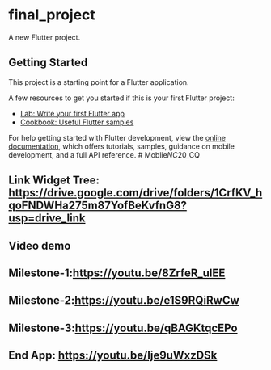 # final_project

A new Flutter project.

## Getting Started

This project is a starting point for a Flutter application.

A few resources to get you started if this is your first Flutter project:

- [Lab: Write your first Flutter app](https://docs.flutter.dev/get-started/codelab)
- [Cookbook: Useful Flutter samples](https://docs.flutter.dev/cookbook)

For help getting started with Flutter development, view the
[online documentation](https://docs.flutter.dev/), which offers tutorials,
samples, guidance on mobile development, and a full API reference.
#   M o b l i e _ N C _ 2 0 _ C Q 
 
 

## Link Widget Tree: https://drive.google.com/drive/folders/1CrfKV_hqoFNDWHa275m87YofBeKvfnG8?usp=drive_link

## Video demo
## Milestone-1:https://youtu.be/8ZrfeR_ulEE
## Milestone-2:https://youtu.be/e1S9RQiRwCw
## Milestone-3:https://youtu.be/qBAGKtqcEPo
## End App: https://youtu.be/Ije9uWxzDSk